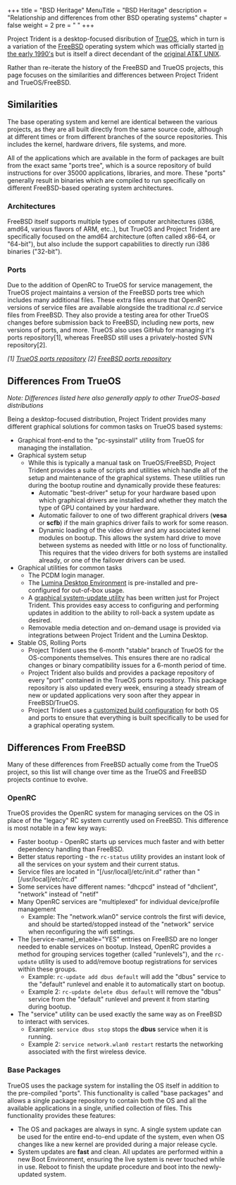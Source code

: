 +++
title = "BSD Heritage"
MenuTitle = "BSD Heritage"
description = "Relationship and differences from other BSD operating systems"
chapter = false
weight = 2
pre = "<i class='fa fa-server'></i>	"
+++

Project Trident is a desktop-focused disribution of [TrueOS](http://trueos.org), which in turn is a variation of the [FreeBSD](http://freebsd.org) operating system which was officially started [in the early 1990's](https://www.freebsd.org/doc/handbook/history.html) but is itself a direct decendant of the [original AT&T UNIX](http://www.unix.org/what_is_unix/history_timeline.html).

Rather than re-iterate the history of the FreeBSD and TrueOS projects, this page focuses on the similarities and differences between Project Trident and TrueOS/FreeBSD.

## Similarities
The base operating system and kernel are identical between the various projects, as they are all built directly from the same source code, although at different times or from different branches of the source repositories.
This includes the kernel, hardware drivers, file systems, and more.

All of the applications which are available in the form of packages are built from the exact same "ports tree", which is a source repository of build instructions for over 35000 applications, libraries, and more.
These "ports" generally result in binaries which are compiled to run specifically on different FreeBSD-based operating system architectures.

### Architectures
FreeBSD itself supports multiple types of computer architectures (i386, amd64, various flavors of ARM, etc..), but TrueOS and Project Trident are specifically focused on the amd64 architecture (often called x86-64, or "64-bit"), but also include the support capabilities to directly run i386 binaries ("32-bit").

### Ports
Due to the addition of OpenRC to TrueOS for service management, the TrueOS project maintains a version of the FreeBSD ports tree which includes many additional files.
These extra files ensure that OpenRC versions of service files are available alongside the traditional *rc.d* service files from FreeBSD.
They also provide a testing area for other TrueOS changes before submission back to FreeBSD, including new ports, new versions of ports, and more.
TrueOS also uses GitHub for managing it's ports repository[1], whereas FreeBSD still uses a privately-hosted SVN repository[2].

*[1] [TrueOS ports repository](https://github.com/trueos/trueos-ports)*
*[2] [FreeBSD ports repository](https://svn.freebsd.org/)*

## Differences From TrueOS
*Note: Differences listed here also generally apply to other TrueOS-based distributions*

Being a desktop-focused distribution, Project Trident provides many different graphical solutions for common tasks on TrueOS based systems:

* Graphical front-end to the "pc-sysinstall" utility from TrueOS for managing the installation.
* Graphical system setup
   * While this is typically a manual task on TrueOS/FreeBSD, Project Trident provides a suite of scripts and utilities which handle all of the setup and maintenance of the graphical systems.
     These utilities run during the bootup routine and dynamically provide these features:
      * Automatic "best-driver" setup for your hardware based upon which graphical drivers are installed and whether they match the type of GPU contained by your hardware.
      * Automatic failover to one of two different graphical drivers (**vesa** or **scfb**) if the main graphics driver fails to work for some reason.
      * Dynamic loading of the video driver and any associated kernel modules on bootup.
        This allows the system hard drive to move between systems as needed with little or no loss of functionality.
        This requires that the video drivers for both systems are installed already, or one of the failover drivers can be used.
* Graphical utilities for common tasks
   * The PCDM login manager.
   * The [Lumina Desktop Environment](https://lumina-desktop.org) is pre-installed and pre-configured for out-of-box usage.
   * A [graphical system-update utility](https://github.com/project-trident/trident-updatemgr) has been written just for Project Trident. This provides easy access to configuring and performing updates in addition to the ability to roll-back a system update as desired.
   * Removable media detection and on-demand usage is provided via integrations between Project Trident and the Lumina Desktop.
* Stable OS, Rolling Ports
   * Project Trident uses the 6-month "stable" branch of TrueOS for the OS-components themselves. This ensures there are no radical changes or binary compatibility issues for a 6-month period of time.
   * Project Trident also builds and provides a package repository of every "port" contained in the TrueOS ports repository. This package repository is also updated every week, ensuring a steady stream of new or updated applications very soon after they appear in FreeBSD/TrueOS.
   * Project Trident uses a [customized build configuration](https://github.com/project-trident/trident-build/blob/master/trident-master.json/) for both OS and ports to ensure that everything is built specifically to be used for a graphical operating system.

## Differences From FreeBSD

Many of these differences from FreeBSD actually come from the TrueOS project, so this list will change over time as the TrueOS and FreeBSD projects continue to evolve.

### OpenRC

TrueOS provides the OpenRC system for managing services on the OS in place of the "legacy" RC system currently used on FreeBSD. This difference is most notable in a few key ways:

* Faster bootup - OpenRC starts up services much faster and with better dependency handling than FreeBSD.
* Better status reporting - the `rc-status` utility provides an instant look of all the services on your system and their current status.
* Service files are located in "[/usr/local]/etc/init.d" rather than "[/usr/local]/etc/rc.d"
* Some services have different names: "dhcpcd" instead of "dhclient", "network" instead of "netif"
* Many OpenRC services are "multiplexed" for individual device/profile management
   * Example: The "network.wlan0" service controls the first wifi device, and should be started/stopped instead of the "network" service when reconfiguring the wifi settings.
* The [service-name]_enable="YES" entries on FreeBSD are no longer needed to enable services on bootup. Instead, OpenRC provides a method for grouping services together (called "runlevels"), and the `rc-update` utility is used to add/remove bootup registrations for services within these groups.
   * Example: `rc-update add dbus default` will add the "dbus" service to the "default" runlevel and enable it to automatically start on bootup. 
   * Example 2: `rc-update delete dbus default` will remove the "dbus" service from the "default" runlevel and prevent it from starting during bootup.
* The "service" utility can be used exactly the same way as on FreeBSD to interact with services.
   * Example: `service dbus stop` stops the **dbus** service when it is running.
   * Example 2: `service network.wlan0 restart` restarts the networking associated with the first wireless device.

### Base Packages 

TrueOS uses the package system for installing the OS itself in addition to the pre-compiled "ports". This functionality is called "base packages" and allows a single package repository to contain both the OS and all the available applications in a single, unified collection of files. This functionality provides these features:

* The OS and packages are always in sync. A single system update can be used for the entire end-to-end update of the system, even when OS changes like a new kernel are provided during a major release cycle.
* System updates are **fast** and clean. All updates are performed within a new Boot Environment, ensuring the live system is never touched while in use. Reboot to finish the update procedure and boot into the newly-updated system.
